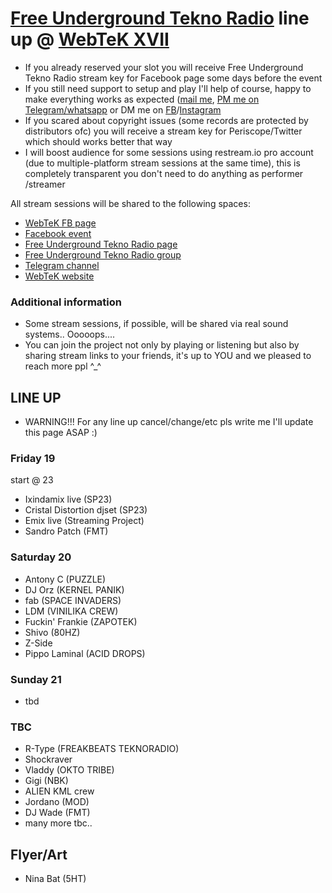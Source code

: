 # [Free Underground Tekno Radio](https://www.facebook.com/Free.Underground.Tekno.Radio/) line up @ [WebTeK XVII](https://www.facebook.com/events/473975483781586)

- If you already reserved your slot you will receive Free Underground Tekno Radio stream key for Facebook page some days before the event
- If you still need support to setup and play I'll help of course, happy to make everything works as expected ([mail me](fabrizio.salmi@gmail.com), [PM me on Telegram/whatsapp](+393409727857) or DM me on [FB](https://www.facebook.com/streaming.teknival/)/[Instagram](https://www.instagram.com/fab_spaceinvaders/)
- If you scared about copyright issues (some records are protected by distributors ofc) you will receive a stream key for Periscope/Twitter which should works better that way
- I will boost audience for some sessions using restream.io pro account (due to multiple-platform stream sessions at the same time), this is completely transparent you don't need to do anything as performer /streamer

All stream sessions will be shared to the following spaces:

- [WebTeK FB page](https://www.facebook.com/Worldwide.Streaming.Teknival/)
- [Facebook event](https://www.facebook.com/events/473975483781586)
- [Free Underground Tekno Radio page](https://www.facebook.com/Free.Underground.Tekno.Radio/)
- [Free Underground Tekno Radio group](https://www.facebook.com/groups/free.underground.tekno/)
- [Telegram channel](https://t.me/streamingteknival)
- [WebTeK website](https://webtek.live)

### Additional information

- Some stream sessions, if possible, will be shared via real sound systems.. Ooooops....
- You can join the project not only by playing or listening but also by sharing stream links to your friends, it's up to YOU and we pleased to reach more ppl ^_^

## LINE UP 

- WARNING!!! For any line up cancel/change/etc pls write me I'll update this page ASAP :)


### Friday 19

start @ 23

- Ixindamix live (SP23)
- Cristal Distortion djset (SP23)
- Emix live (Streaming Project)
- Sandro Patch (FMT)

### Saturday 20

- Antony C (PUZZLE)
- DJ Orz (KERNEL PANIK)
- fab (SPACE INVADERS)
- LDM (VINILIKA CREW)
- Fuckin' Frankie (ZAPOTEK)
- Shivo (80HZ)
- Z-Side
- Pippo Laminal (ACID DROPS)

### Sunday 21

- tbd

### TBC

- R-Type (FREAKBEATS TEKNORADIO)
- Shockraver
- Vladdy (OKTO TRIBE)
- Gigi (NBK)
- ALIEN KML crew
- Jordano (MOD)
- DJ Wade (FMT)
- many more tbc.. 

## Flyer/Art

- Nina Bat (5HT)
